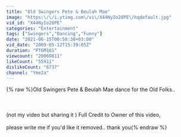 ```yaml
---
title: "Old Swingers Pete & Beulah Mae"
image: "https:\/\/i.ytimg.com\/vi\/X44NyIo28PE\/hqdefault.jpg"
vid_id: "X44NyIo28PE"
categories: "Entertainment"
tags: ["Swingers","Dancing","Funny"]
date: "2021-06-15T00:58:30+03:00"
vid_date: "2009-05-12T15:39:05Z"
duration: "PT6M16S"
viewcount: "20069811"
likeCount: "55911"
dislikeCount: "6737"
channel: "Yme2a"
---
```

{% raw %}Old Swingers Pete &amp; Beulah Mae dance for the Old Folks.. <br /><br /><br /><br />(not my video but sharing it ) Full Credit to Owner of this video, <br /><br />please write me if you'd like it removed.. thank you{% endraw %}
